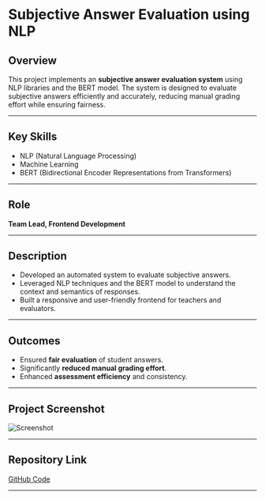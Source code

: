 # Subjective Answer Evaluation using NLP

## Overview
This project implements an **subjective answer evaluation system** using NLP libraries and the BERT model. The system is designed to evaluate subjective answers efficiently and accurately, reducing manual grading effort while ensuring fairness.

---

## Key Skills
- NLP (Natural Language Processing)  
- Machine Learning  
- BERT (Bidirectional Encoder Representations from Transformers)  

---

## Role
**Team Lead, Frontend Development**  

---

## Description
- Developed an automated system to evaluate subjective answers.  
- Leveraged NLP techniques and the BERT model to understand the context and semantics of responses.  
- Built a responsive and user-friendly frontend for teachers and evaluators.  

---

## Outcomes
- Ensured **fair evaluation** of student answers.  
- Significantly **reduced manual grading effort**.  
- Enhanced **assessment efficiency** and consistency.  

---

## Project Screenshot
![Screenshot](Images/nlp.jpeg)  

---

## Repository Link
[GitHub Code](https://github.com/UdayDube-2003/Subjective-Answer-Evaluation-Using-NLP)  

---

